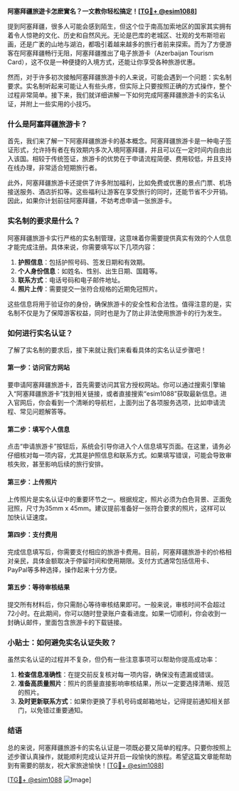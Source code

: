 **阿塞拜疆旅遊卡怎麽實名？一文教你轻松搞定！[[TG💪+ @esim1088](https://t.me/s/esim1088)]**

提到阿塞拜疆，很多人可能会感到陌生，但这个位于南高加索地区的国家其实拥有着令人惊艳的文化、历史和自然风光。无论是巴库的老城区、壮观的戈布斯坦岩画，还是广袤的山地与湖泊，都吸引着越来越多的旅行者前来探索。而为了方便游客在阿塞拜疆畅行无阻，阿塞拜疆推出了电子旅游卡（Azerbaijan Tourism Card），这不仅是一种便捷的入境方式，还能让你享受各种旅游优惠。

然而，对于许多初次接触阿塞拜疆旅游卡的人来说，可能会遇到一个问题：实名制要求。实名制听起来可能让人有些头疼，但实际上只要按照正确的方式操作，整个过程非常简单。接下来，我们就详细讲解一下如何完成阿塞拜疆旅游卡的实名认证，并附上一些实用的小技巧。

### 什么是阿塞拜疆旅游卡？

首先，我们来了解一下阿塞拜疆旅游卡的基本概念。阿塞拜疆旅游卡是一种电子签证形式，允许持有者在有效期内多次入境阿塞拜疆，并且可以在一定时间内自由出入该国。相较于传统签证，旅游卡的优势在于申请流程简便、费用较低，并且支持在线办理，非常适合短期旅行者。

此外，阿塞拜疆旅游卡还提供了许多附加福利，比如免费或优惠的景点门票、机场接送服务、酒店折扣等。这些福利让游客在享受旅行的同时，还能节省不少开销。因此，如果你计划前往阿塞拜疆，不妨考虑申请一张旅游卡。

### 实名制的要求是什么？

阿塞拜疆旅游卡实行严格的实名制管理，这意味着你需要提供真实有效的个人信息才能完成注册。具体来说，你需要填写以下几项内容：

1. **护照信息**：包括护照号码、签发日期和有效期。
2. **个人身份信息**：如姓名、性别、出生日期、国籍等。
3. **联系方式**：电话号码和电子邮件地址。
4. **照片上传**：需要提交一张符合规格的近期免冠照片。

这些信息将用于验证你的身份，确保旅游卡的安全性和合法性。值得注意的是，实名制不仅是为了保障游客权益，同时也是为了防止非法使用旅游卡的行为发生。

### 如何进行实名认证？

了解了实名制的要求后，接下来就让我们来看看具体的实名认证步骤吧！

#### 第一步：访问官方网站

要申请阿塞拜疆旅游卡，首先需要访问其官方授权网站。你可以通过搜索引擎输入“阿塞拜疆旅游卡”找到相关链接，或者直接搜索“esim1088”获取最新信息。进入官网后，你会看到一个清晰的导航栏，上面列出了各项服务选项，比如申请流程、常见问题解答等。

#### 第二步：填写个人信息

点击“申请旅游卡”按钮后，系统会引导你进入个人信息填写页面。在这里，请务必仔细核对每一项内容，尤其是护照信息和联系方式。如果填写错误，可能会导致审核失败，甚至影响后续的旅行安排。

#### 第三步：上传照片

上传照片是实名认证中的重要环节之一。根据规定，照片必须为白色背景、正面免冠照，尺寸为35mm x 45mm。建议提前准备好一张符合要求的照片，这样可以加快认证速度。

#### 第四步：支付费用

完成信息填写后，你需要支付相应的旅游卡费用。目前，阿塞拜疆旅游卡的价格相对亲民，具体金额取决于停留时间和使用期限。支付方式通常包括信用卡、PayPal等多种选择，操作起来十分方便。

#### 第五步：等待审核结果

提交所有材料后，你只需耐心等待审核结果即可。一般来说，审核时间不会超过72小时。在此期间，你可以随时登录账户查看进度。如果一切顺利，你会收到一封确认邮件，里面包含旅游卡的下载链接。

### 小贴士：如何避免实名认证失败？

虽然实名认证的过程并不复杂，但仍有一些注意事项可以帮助你提高成功率：

1. **检查信息准确性**：在提交前反复核对每一项内容，确保没有遗漏或错误。
2. **准备高质量照片**：照片的质量直接影响审核结果，所以一定要选择清晰、规范的照片。
3. **及时更新联系方式**：如果你更换了手机号码或邮箱地址，记得提前通知相关部门，以免错过重要通知。

### 结语

总的来说，阿塞拜疆旅游卡的实名认证是一项既必要又简单的程序。只要你按照上述步骤认真操作，就能顺利完成认证并开启一段愉快的旅程。希望这篇文章能帮助到有需要的朋友，祝大家旅途愉快！[[TG💪+ @esim1088](https://t.me/s/esim1088)]

[[TG💪+ @esim1088](https://t.me/s/esim1088) ![Image](https://i.postimg.cc/4NQfJmqS/Snipaste-2025-05-13-00-14-12.png)]